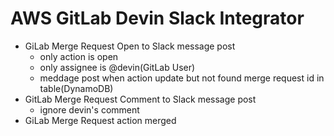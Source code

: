 # AWS GitLab Devin Slack Integrator

- GiLab Merge Request Open to Slack message post
  - only action is open
  - only assignee is @devin(GitLab User)
  - meddage post when action update but not found merge request id in table(DynamoDB)
- GitLab Merge Request Comment to Slack message post
  - ignore devin's comment
- GiLab Merge Request action merged